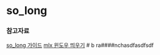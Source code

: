 # so_long

### 참고자료
[so_long 가이드](https://techdebt.tistory.com/29)
[mlx 윈도우 띄우기](https://velog.io/@jen133/miniLibX)
    # b ra####nchasdfasdfsdf
